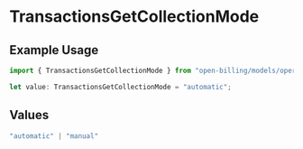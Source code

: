 # TransactionsGetCollectionMode

## Example Usage

```typescript
import { TransactionsGetCollectionMode } from "open-billing/models/operations";

let value: TransactionsGetCollectionMode = "automatic";
```

## Values

```typescript
"automatic" | "manual"
```